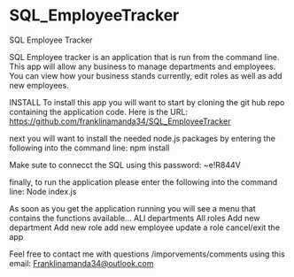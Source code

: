 # SQL_EmployeeTracker
SQL Employee Tracker

SQL Employee tracker is an application that is run from the command line. This app will allow any business to manage departments and employees.
You can view how your business stands currently, edit roles as well as add new employees.

INSTALL
To install this app you will want to start by cloning the git hub repo containing the application code. Here is the URL:
https://github.com/franklinamanda34/SQL_EmployeeTracker

next you will want to install the needed node.js packages by entering the following into the command line:
npm install

Make sute to connecct the SQL using this password: ~e!R844V

finally, to run the application please enter the following into the command line:
Node index.js

As soon as you get the application running you will see a menu that contains the functions available...
ALl departments
All roles
Add new department
Add new role
add new employee
update a role
cancel/exit the app


Feel free to contact me with questions /imporvements/comments using this email:
Franklinamanda34@outlook.com


